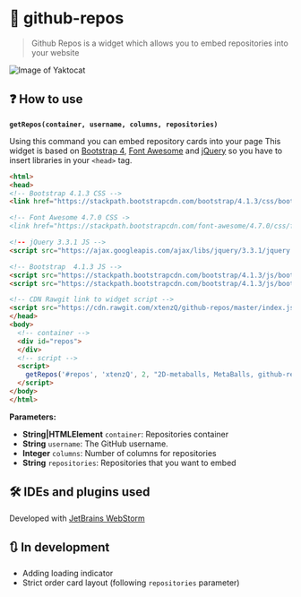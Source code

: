 # 📄 github-repos

> Github Repos is a widget which allows you to embed repositories into your website

![Image of Yaktocat](https://i.imgur.com/UbJ8rrG.jpg)

## ❓ How to use
**`getRepos(container, username, columns, repositories)`**

Using this command you can embed repository cards into your page
This widget is based on [Bootstrap 4](https://getbootstrap.com/docs/4.0/getting-started/introduction/), [Font Awesome](https://fontawesome.com/v4.7.0/) and [jQuery](https://jquery.com/download/) so you have to insert libraries in your `<head>` tag.

```HTML
<html>
<head>
<!-- Bootstrap 4.1.3 CSS -->
<link href="https://stackpath.bootstrapcdn.com/bootstrap/4.1.3/css/bootstrap.min.css" rel="stylesheet" integrity="sha384-MCw98/SFnGE8fJT3GXwEOngsV7Zt27NXFoaoApmYm81iuXoPkFOJwJ8ERdknLPMO" crossorigin="anonymous">

<!-- Font Awesome 4.7.0 CSS ->
<link href="https://stackpath.bootstrapcdn.com/font-awesome/4.7.0/css/font-awesome.min.css" rel="stylesheet" integrity="sha384-wvfXpqpZZVQGK6TAh5PVlGOfQNHSoD2xbE+QkPxCAFlNEevoEH3Sl0sibVcOQVnN" crossorigin="anonymous">

<!-- jQuery 3.3.1 JS -->
<script src="https://ajax.googleapis.com/ajax/libs/jquery/3.3.1/jquery.min.js"></script>

<!-- Bootstrap  4.1.3 JS -->
<script src="https://stackpath.bootstrapcdn.com/bootstrap/4.1.3/js/bootstrap.min.js" integrity="sha384-ChfqqxuZUCnJSK3+MXmPNIyE6ZbWh2IMqE241rYiqJxyMiZ6OW/JmZQ5stwEULTy" crossorigin="anonymous"></script>
<script src="https://stackpath.bootstrapcdn.com/bootstrap/4.1.3/js/bootstrap.bundle.min.js" integrity="sha384-pjaaA8dDz/5BgdFUPX6M/9SUZv4d12SUPF0axWc+VRZkx5xU3daN+lYb49+Ax+Tl" crossorigin="anonymous"></script>

<!-- CDN Rawgit link to widget script -->
<script src="https://cdn.rawgit.com/xtenzQ/github-repos/master/index.js"></script>
</head>
<body>
  <!-- container -->
  <div id="repos">
  </div>
  <!-- script -->
  <script>
    getRepos('#repos', 'xtenzQ', 2, "2D-metaballs, MetaBalls, github-repos, xtenzQ.github.io, Jogl-Helicopter, QBrowser");
  </script>
</body>
</html>
```

**Parameters:**
- **String|HTMLElement** `container`: Repositories container
- **String** `username`: The GitHub username.
- **Integer** `columns`: Number of columns for repositories
- **String** `repositories`: Repositories that you want to embed

## 🛠 IDEs and plugins used
Developed with [JetBrains WebStorm](https://www.jetbrains.com/webstorm/)

## 🔃 In development
- Adding loading indicator
- Strict order card layout (following `repositories` parameter)
